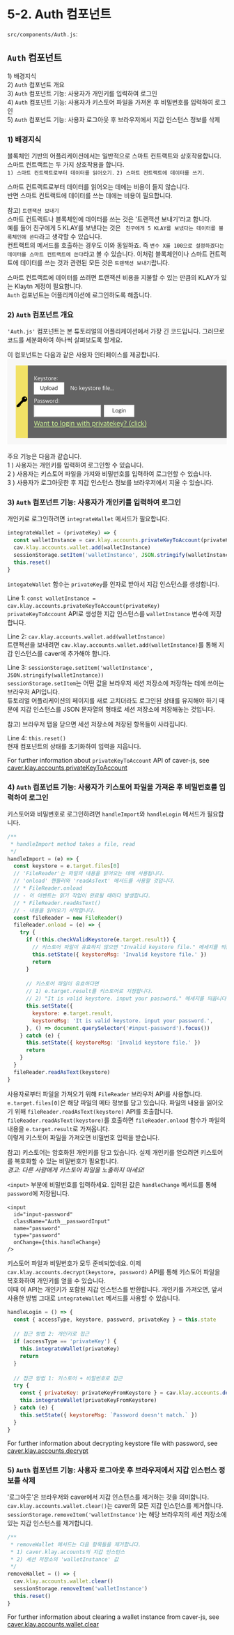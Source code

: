 # 5-2. Auth 컴포넌트

`src/components/Auth.js`:

## `Auth` 컴포넌트

1\) 배경지식  
2\) `Auth` 컴포넌트 개요  
3\) `Auth` 컴포넌트 기능: 사용자가 개인키를 입력하여 로그인  
4\) `Auth` 컴포넌트 기능: 사용자가 키스토어 파일을 가져온 후 비밀번호를 입력하여 로그인  
5\) `Auth` 컴포넌트 기능: 사용자 로그아웃 후 브라우저에서 지갑 인스턴스 정보를 삭제

### 1\) 배경지식

블록체인 기반의 어플리케이션에서는 일반적으로 스마트 컨트랙트와 상호작용합니다.  
스마트 컨트랙트는 두 가지 상호작용을 합니다.  
`1) 스마트 컨트랙트로부터 데이터를 읽어오기.` `2) 스마트 컨트랙트에 데이터를 쓰기.`

스마트 컨트랙트로부터 데이터를 읽어오는 데에는 비용이 들지 않습니다.  
반면 스마트 컨트랙트에 데이터를 쓰는 데에는 비용이 필요합니다.

참고\) `트랜잭션 보내기`  
스마트 컨트랙트나 블록체인에 데이터를 쓰는 것은 '트랜잭션 보내기'라고 합니다.  
예를 들어 친구에게 5 KLAY를 보낸다는 것은 ` 친구에게 5 KLAY를 보냈다는 데이터를 블록체인에 쓴다`라고 생각할 수 있습니다.  
컨트랙트의 메서드를 호출하는 경우도 이와 동일하죠. 즉 `변수 X를 100으로 설정하겠다는 데이터를 스마트 컨트랙트에 쓴다`라고 볼 수 있습니다. 이처럼 블록체인이나 스마트 컨트랙트에 데이터를 쓰는 것과 관련된 모든 것은 `트랜잭션 보내기`랍니다.

스마트 컨트랙트에 데이터를 쓰려면 트랜잭션 비용을 지불할 수 있는 만큼의 KLAY가 있는 Klaytn 계정이 필요합니다.  
`Auth` 컴포넌트는 어플리케이션에 로그인하도록 해줍니다.

### 2\) `Auth` 컴포넌트 개요

`'Auth.js'` 컴포넌트는 본 튜토리얼의 어플리케이션에서 가장 긴 코드입니다. 그러므로 코드를 세분화하여 하나씩 살펴보도록 할게요.

이 컴포넌트는 다음과 같은 사용자 인터페이스를 제공합니다. ![auth 컴포넌트](../images/tutorial-auth-component.png)

주요 기능은 다음과 같습니다.  
1 \) 사용자는 개인키를 입력하여 로그인할 수 있습니다.   
2 \) 사용자는 키스토어 파일을 가져와 비밀번호를 입력하여 로그인할 수 있습니다.   
3 \) 사용자가 로그아웃한 후 지갑 인스턴스 정보를 브라우저에서 지울 수 있습니다.

### 3\) `Auth` 컴포넌트 기능: 사용자가 개인키를 입력하여 로그인

개인키로 로그인하려면 `integrateWallet` 메서드가 필요합니다.

```javascript
integrateWallet = (privateKey) => {
  const walletInstance = cav.klay.accounts.privateKeyToAccount(privateKey)
  cav.klay.accounts.wallet.add(walletInstance)
  sessionStorage.setItem('walletInstance', JSON.stringify(walletInstance))
  this.reset()
}
```

`integateWallet` 함수는 `privateKey`를 인자로 받아서 지갑 인스턴스를 생성합니다.

Line 1: `const walletInstance = cav.klay.accounts.privateKeyToAccount(privateKey)`  
`privateKeyToAccount` API로 생성한 지갑 인스턴스를 `walletInstance` 변수에 저장합니다.

Line 2: `cav.klay.accounts.wallet.add(walletInstance)`  
트랜잭션을 보내려면 `cav.klay.accounts.wallet.add(walletInstance)`를 통해 지갑 인스턴스를 caver에 추가해야 합니다.

Line 3: `sessionStorage.setItem('walletInstance', JSON.stringify(walletInstance))`  
`sessionStorage.setItem`는 어떤 값을 브라우저 세션 저장소에 저장하는 데에 쓰이는 브라우저 API입니다.  
튜토리얼 어플리케이션의 페이지를 새로 고치더라도 로그인된 상태를 유지해야 하기 때문에 지갑 인스턴스를 JSON 문자열의 형태로 세션 저장소에 저장해놓는 것입니다.

참고\) 브라우저 탭을 닫으면 세션 저장소에 저장된 항목들이 사라집니다.

Line 4: `this.reset()`  
현재 컴포넌트의 상태를 초기화하여 입력을 지웁니다.

For further information about `privateKeyToAccount` API of caver-js, see [caver.klay.accounts.privateKeyToAccount](../../../sdk/caver-js/api-references/caver.klay.accounts.md#privatekeytoaccount)

### 4\) `Auth` 컴포넌트 기능: 사용자가 키스토어 파일을 가져온 후 비밀번호를 입력하여 로그인

키스토어와 비밀번호로 로그인하려면 `handleImport`와 `handleLogin` 메서드가 필요합니다.

```javascript
/**
 * handleImport method takes a file, read
 */
handleImport = (e) => {
  const keystore = e.target.files[0]
  // 'FileReader'는 파일의 내용을 읽어오는 데에 사용됩니다.
  // 'onload' 핸들러와 'readAsText' 메서드를 사용할 것입니다.
  // * FileReader.onload
  // - 이 이벤트는 읽기 작업이 완료될 때마다 발생합니다.
  // * FileReader.readAsText()
  // - 내용을 읽어오기 시작합니다.
  const fileReader = new FileReader()
  fileReader.onload = (e) => {
    try {
      if (!this.checkValidKeystore(e.target.result)) {
        // 키스토어 파일이 유효하지 않으면 "Invalid keystore file." 메세지를 띄웁니다.
        this.setState({ keystoreMsg: 'Invalid keystore file.' })
        return
      }

      // 키스토어 파일이 유효하다면
      // 1) e.target.result를 키스토어로 지정합니다.
      // 2) "It is valid keystore. input your password." 메세지를 띄웁니다.
      this.setState({
        keystore: e.target.result,
        keystoreMsg: 'It is valid keystore. input your password.',
      }, () => document.querySelector('#input-password').focus())
    } catch (e) {
      this.setState({ keystoreMsg: 'Invalid keystore file.' })
      return
    }
  }
  fileReader.readAsText(keystore)
}
```

사용자로부터 파일을 가져오기 위해 `FileReader` 브라우저 API를 사용합니다.  
`e.target.files[0]`은 해당 파일의 메타 정보를 담고 있습니다. 파일의 내용을 읽어오기 위해 `fileReader.readAsText(keystore)` API를 호출합니다.  
`fileReader.readAsText(keystore)`를 호출하면 `fileReader.onload` 함수가 파일의 내용을 `e.target.result`로 가져옵니다.  
이렇게 키스토어 파일을 가져오면 비밀번호 입력을 받습니다.

참고\) 키스토어는 암호화된 개인키를 담고 있습니다. 실제 개인키를 얻으려면 키스토어를 복호화할 수 있는 비밀번호가 필요합니다.  
*경고: 다른 사람에게 키스토어 파일을 노출하지 마세요!*

`<input>` 부분에 비밀번호를 입력하세요. 입력된 값은 `handleChange` 메서드를 통해 `password`에 저장됩니다.

```markup
<input
  id="input-password"
  className="Auth__passwordInput"
  name="password"
  type="password"
  onChange={this.handleChange}
/>
```

키스토어 파일과 비밀번호가 모두 준비되었네요. 이제 `cav.klay.accounts.decrypt(keystore, password)` API를 통해 키스토어 파일을 복호화하여 개인키를 얻을 수 있습니다.  
이때 이 API는 개인키가 포함된 지갑 인스턴스를 반환합니다. 개인키를 가져오면, 앞서 사용한 방법 그대로 `integrateWallet` 메서드를 사용할 수 있습니다.

```javascript
handleLogin = () => {
  const { accessType, keystore, password, privateKey } = this.state

  // 접근 방법 2: 개인키로 접근
  if (accessType == 'privateKey') {
    this.integrateWallet(privateKey)
    return
  }

  // 접근 방법 1: 키스토어 + 비밀번호로 접근
  try {
    const { privateKey: privateKeyFromKeystore } = cav.klay.accounts.decrypt(keystore, password)
    this.integrateWallet(privateKeyFromKeystore)
  } catch (e) {
    this.setState({ keystoreMsg: `Password doesn't match.` })
  }
}
```

For further information about decrypting keystore file with password, see [caver.klay.accounts.decrypt](../../../sdk/caver-js/api-references/caver.klay.accounts.md#decrypt)

### 5\) `Auth` 컴포넌트 기능: 사용자 로그아웃 후 브라우저에서 지갑 인스턴스 정보를 삭제

'로그아웃'은 브라우저와 caver에서 지갑 인스턴스를 제거하는 것을 의미합니다.  
`cav.klay.accounts.wallet.clear()`는 caver의 모든 지갑 인스턴스를 제거합니다.  
`sessionStorage.removeItem('walletInstance')`는 해당 브라우저의 세션 저장소에 있는 지갑 인스턴스를 제거합니다.

```javascript
/**
 * removeWallet 메서드는 다음 항목들을 제거합니다.
 * 1) caver.klay.accounts의 지갑 인스턴스
 * 2) 세션 저장소의 'walletInstance' 값
 */
removeWallet = () => {
  cav.klay.accounts.wallet.clear()
  sessionStorage.removeItem('walletInstance')
  this.reset()
}
```

For further information about clearing a wallet instance from caver-js, see [caver.klay.accounts.wallet.clear](../../../sdk/caver-js/api-references/caver.klay.accounts.md#wallet-clear)